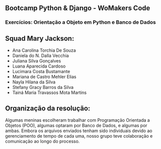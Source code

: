 ## Bootcamp Python & Django - WoMakers Code

### Exercícios: Orientação a Objeto em Python e Banco de Dados


## Squad Mary Jackson:

* Ana Carolina Torchia De Souza
* Daniela do N. Dalla Vecchia
* Juliana Silva Gonçalves
* Luana Aparecida Cardoso
* Lucimara Costa Bustamante
* Mariana de Castro Mehler Elias
* Nayla Hilana da Silva 
* Stefany Gracy Barros da Silva
* Tainá Maria Travassos Mota Martins
  
  
## Organização da resolução: 
Algumas meninas escolheram trabalhar com Programação Orientada a Objetos (POO), algumas optaram por Banco de Dados, e algumas por ambas. Embora os  arquivos enviados tenham sido individuais devido ao gerenciamento de tempo de cada uma, nosso grupo teve colaboração e comunicação ao longo do processo.
